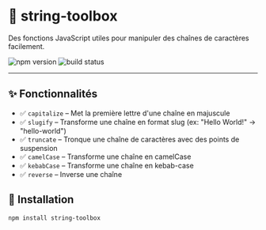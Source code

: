 # 🧰 string-toolbox

Des fonctions JavaScript utiles pour manipuler des chaînes de caractères facilement.

![npm version](https://img.shields.io/npm/v/string-toolbox?style=flat-square)
![build status](https://img.shields.io/github/actions/workflow/status/<ton-user-github>/string-toolbox/ci.yml?branch=main)

---

## ✨ Fonctionnalités

- ✅ `capitalize` – Met la première lettre d'une chaîne en majuscule
- ✅ `slugify` – Transforme une chaîne en format slug (ex: "Hello World!" → "hello-world")
- ✅ `truncate` – Tronque une chaîne de caractères avec des points de suspension
- ✅ `camelCase` – Transforme une chaîne en camelCase
- ✅ `kebabCase` – Transforme une chaîne en kebab-case
- ✅ `reverse` – Inverse une chaîne

## 🚀 Installation

```bash
npm install string-toolbox
